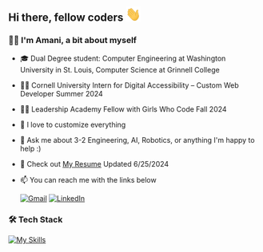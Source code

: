 ## Hi there, fellow coders <img src="https://github.com/ABSphreak/ABSphreak/blob/master/gifs/Hi.gif" width="30px"></h2>

### 🧕🏻 I'm Amani, a bit about myself 

- 🎓 Dual Degree student: Computer Engineering at Washington University in St. Louis, Computer Science at Grinnell College
- 👩‍💻 Cornell University Intern for Digital Accessibility – Custom Web Developer Summer 2024
- 👩‍💻 Leadership Academy Fellow with Girls Who Code Fall 2024
- 💎 I love to customize everything
- 💬 Ask me about 3-2 Engineering, AI, Robotics, or anything I'm happy to help :)
- 📝 Check out [My Resume](https://drive.google.com/file/d/1AvPugUhFFgkSKcxaJnd7fej9avTIp39Y/view?usp=sharing) Updated 6/25/2024
- 📫 You can reach me with the links below
  
  [![Gmail](https://img.shields.io/badge/-GMAIL-D14836?style=for-the-badge&logo=gmail&logoColor=white)](mailto:amanialqaisi7@gmail.com)
  [![LinkedIn](https://img.shields.io/badge/-LINKEDIN-0077B5?style=for-the-badge&logo=linkedin&logoColor=white)](https://www.linkedin.com/in/amani-alqaisi/)

### 🛠  Tech Stack

[![My Skills](https://skillicons.dev/icons?i=py,c,cpp,java,eclipse,github,stackoverflow,matlab,vscode,git,js,html,ros)](https://skillicons.dev)

<!--
**Amani-Alqaisi/Amani-Alqaisi** is a ✨ _special_ ✨ repository because its `README.md` (this file) appears on your GitHub profile.

Here are some ideas to get you started:

- 🔭 I’m currently working on ...
- 🌱 I’m currently learning ...
- 👯 I’m looking to collaborate on ...
- 🤔 I’m looking for help with ...
- 💬 Ask me about ...
- 📫 How to reach me: ...
- 😄 Pronouns: ...
- ⚡ Fun fact: ...
-->
